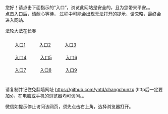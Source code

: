 您好！请点击下面指示的“入口”，浏览此网站是安全的，且为您带来平安。。 <br/>
点击入口后，请耐心等待， 过程中可能会出现无法打开的提示，请忽略，最终会进入网站. </br>

法轮大法在长春<br/>
<div style="padding:10px"><a style="margin:20px" target="_blank" href="https://d31wj3a5uw2wo6.cloudfront.net/2Qpsp?kixzfm" id="ccLink1" rel="nofollow">入口1</a> <a target="_blank" style="margin:20px" href="https://dh7ntpm644i21.cloudfront.net/2Qpsp?txpujvut" id="ccLink2" rel="nofollow">入口2</a> <a style="margin:20px" target="_blank" href="https://d1kbkx2b8ftcpt.cloudfront.net/2Qpsp?mhcnaslw" id="ccLink3" rel="nofollow">入口3</a></div>

<div style="padding:10px" ><a style="margin:20px" target="_blank" href="https://d31wj3a5uw2wo6.cloudfront.net/2Qpsp?kixzfm" id="ccLink4" rel="nofollow">入口4</a> <a style="margin:20px" href="https://dh7ntpm644i21.cloudfront.net/2Qpsp?txpujvut" target="_blank" id="ccLink5" rel="nofollow">入口5</a> <a style="margin:20px" href="https://d1kbkx2b8ftcpt.cloudfront.net/2Qpsp?mhcnaslw" target="_blank" id="ccLink6" rel="nofollow">入口6</a></div>

<div style="padding:10px"><a style="margin:20px" target="_blank" href="https://d31wj3a5uw2wo6.cloudfront.net/2Qpsp?kixzfm" id="ccLink7" rel="nofollow">入口7</a> <a style="margin:20px" href="https://dh7ntpm644i21.cloudfront.net/2Qpsp?txpujvut" target="_blank" id="ccLink8" rel="nofollow">入口8</a> <a style="margin:20px" target="_blank" href="https://d1kbkx2b8ftcpt.cloudfront.net/2Qpsp?mhcnaslw" id="ccLink9" rel="nofollow">入口9</a></div>

<br/>



请复制并记住免翻墙网址 https://github.com/yntd/changchunzx (http后一定要加s)，在电脑或手机的浏览器均可访问。。<br/>

微信如提示停止访问该网页，须先点击右上角，选择浏览器打开。

